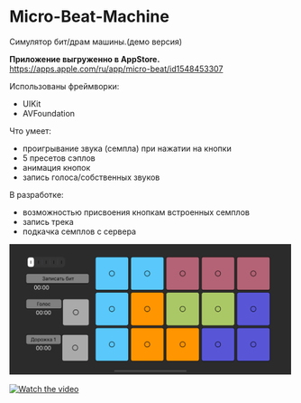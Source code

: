 # Micro-Beat-Machine
  Симулятор бит/драм машины.(демо версия)

<b>Приложение выгруженно в AppStore.</b>
https://apps.apple.com/ru/app/micro-beat/id1548453307


Использованы фреймворки:
- UIKit
- AVFoundation

Что умеет:
- проигрывание звука (семпла) при нажатии на кнопки 
- 5 пресетов сэплов 
- анимация кнопок 
- запись голоса/собственных звуков

В разработке:
- возможностью присвоения кнопкам встроенных семплов 
- запись трека
- подкачка семплов с сервера 

<img src="https://raw.githubusercontent.com/nelermont/Micro-Beat-Machine/main/Micro%20Beat%20Machine/simulator_screenshot_6AF7D5D1-F981-4FFB-BE3D-61751DCC637D.png" width="500" />

[![Watch the video](https://i9.ytimg.com/vi/mQTJkYIAtD0/mq1.jpg?sqp=COTbt_4F&rs=AOn4CLCSC_Ikc2tGFxFr0D6HZt1cNhuNMA)](https://youtu.be/mQTJkYIAtD0)


